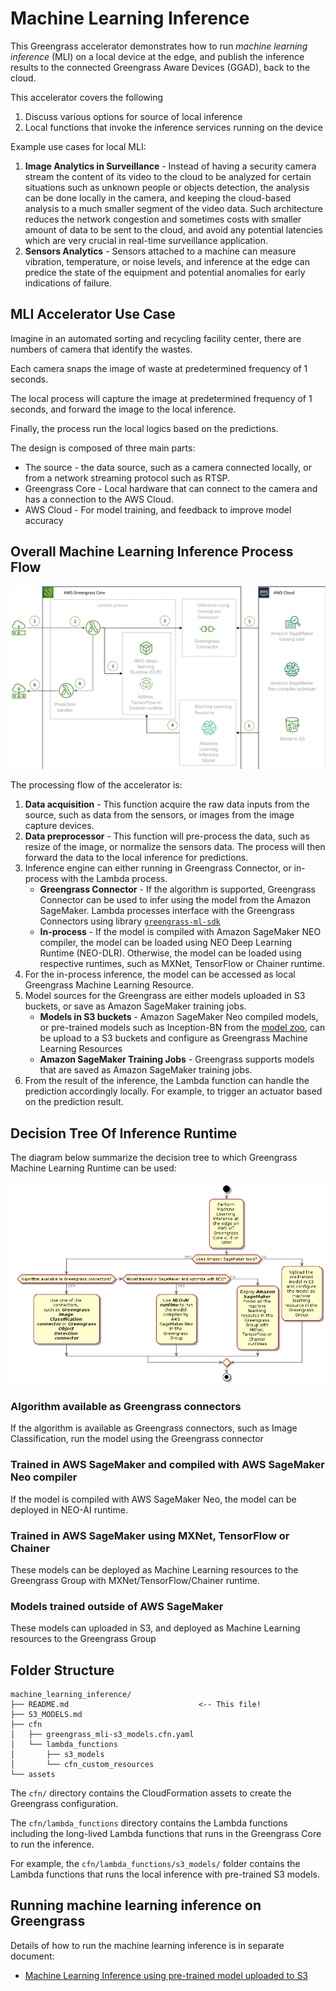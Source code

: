 # Machine Learning Inference

This Greengrass accelerator demonstrates how to run *machine learning inference* (MLI) on a local device at the edge, and publish the inference results to the connected Greengrass Aware Devices (GGAD), back to the cloud. 

This accelerator covers the following
1. Discuss various options for source of local inference
1. Local functions that invoke the inference services running on the device 

Example use cases for local MLI:

1. **Image Analytics in Surveillance** - Instead of having a security camera stream the content of its video to the cloud to be analyzed for certain situations such as unknown people or objects detection, the analysis can be done locally in the camera, and keeping the cloud-based analysis to a much smaller segment of the video data. Such architecture reduces the network congestion and sometimes costs with smaller amount of data to be sent to the cloud, and avoid any potential latencies which are very crucial in real-time surveillance application.
2. **Sensors Analytics** - Sensors attached to a machine can measure vibration, temperature, or noise levels, and inference at the edge can predice the state of the equipment and potential anomalies for early indications of failure. 

## MLI Accelerator Use Case

Imagine in an automated sorting and recycling facility center, there are numbers of camera that identify the wastes.

Each camera snaps the image of waste at predetermined frequency of 1 seconds. 

The local process will capture the image at predetermined frequency of 1 seconds, and forward the image to the local inference.

Finally, the process run the local logics based on the predictions.

The design is composed of three main parts:

* The source - the data source, such as a camera connected locally, or from a network streaming protocol such as RTSP.
* Greengrass Core - Local hardware that can connect to the camera and has a connection to the AWS Cloud.
* AWS Cloud - For model training, and feedback to improve model accuracy

## Overall Machine Learning Inference Process Flow

![MLI Solution Diagram](assets/greengrass-mli_overview.png)

The  processing flow of the accelerator is:

1. **Data acquisition** - This function acquire the raw data inputs from the source, such as data from the sensors, or images from the image capture devices.
1. **Data preprocessor** - This function will pre-process the data, such as resize of the image, or normalize the sensors data. The process will then forward the data to the local inference for predictions.
1. Inference engine can either running in Greengrass Connector, or in-process with the Lambda process. 
   * **Greengrass Connector** - If the algorithm is supported, Greengrass Connector can be used to infer using the model from the Amazon SageMaker. Lambda processes interface with the Greengrass Connectors using library [`greengrass-ml-sdk`](https://docs.aws.amazon.com/greengrass/latest/developerguide/what-is-gg.html#gg-ml-sdk-download)
   * **In-process** - If the model is compiled with Amazon SageMaker NEO compiler, the model can be loaded using NEO Deep Learning Runtime (NEO-DLR). Otherwise, the model can be loaded using respective runtimes, such as MXNet, TensorFlow or Chainer runtime.
4. For the in-process inference, the model can be accessed as local Greengrass Machine Learning Resource.
5. Model sources for the Greengrass are either models uploaded in S3 buckets, or save as Amazon SageMaker training jobs.
   * **Models in S3 buckets** - Amazon SageMaker Neo compiled models, or pre-trained models such as Inception-BN from the [model zoo](https://modelzoo.co/), can be upload to a S3 buckets and configure as Greengrass Machine Learning Resources
   * **Amazon SageMaker Training Jobs** - Greengrass supports models that are saved as Amazon SageMaker training jobs.
6. From the result of the inference, the Lambda function can handle the prediction accordingly locally. For example, to trigger an actuator based on the prediction result.

## Decision Tree Of Inference Runtime

The diagram below summarize the decision tree to which Greengrass Machine Learning Runtime can be used:

![MLI Decision Tree Diagram](assets/runtime_tree.png)

### Algorithm available as Greengrass connectors
If the algorithm is available as Greengrass connectors, such as Image Classification, run the model using the Greengrass connector

### Trained in AWS SageMaker and compiled with AWS SageMaker Neo compiler
If the model is compiled with AWS SageMaker Neo, the model can be deployed in NEO-AI runtime.

### Trained in AWS SageMaker using MXNet, TensorFlow or Chainer
These models can be deployed as Machine Learning resources to the Greengrass Group with MXNet/TensorFlow/Chainer runtime.

### Models trained outside of AWS SageMaker
These models can uploaded in S3, and deployed as Machine Learning resources to the Greengrass Group

## Folder Structure

```text
machine_learning_inference/
├── README.md                             <-- This file!
├── S3_MODELS.md                           
├── cfn
│   ├── greengrass_mli-s3_models.cfn.yaml
│   └── lambda_functions
│       ├── s3_models
│       └── cfn_custom_resources
└── assets
```

The `cfn/` directory contains the CloudFormation assets to create the Greengrass configuration.

The `cfn/lambda_functions` directory contains the Lambda functions including the long-lived Lambda functions that runs in the Greengrass Core to run the inference. 

For example, the `cfn/lambda_functions/s3_models/` folder contains the Lambda functions that runs the local inference with pre-trained S3 models.

## Running machine learning inference on Greengrass

Details of how to run the machine learning inference is in separate document:

* [Machine Learning Inference using pre-trained model uploaded to S3](S3_MODELS.md)

